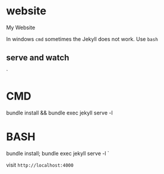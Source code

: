 # website
My Website


In windows `cmd` sometimes the Jekyll does not work. Use `bash`


## serve and watch
`
# CMD
bundle install && bundle exec jekyll serve -l

# BASH
bundle install; bundle exec jekyll serve -l
`

visit `http://localhost:4000`
